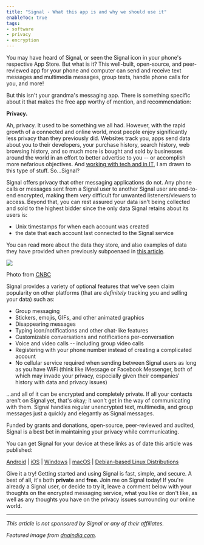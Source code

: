 ```yaml
---
title: "Signal - What this app is and why we should use it"
enableToc: true
tags:
- software
- privacy
- encryption
---
```

You may have heard of Signal, or seen the Signal icon in your phone's respective App Store. But what is it? This well-built, open-source, and peer-reviewed app for your phone and computer can send and receive text messages and multimedia messages, group texts, handle phone calls for you, and more!

But this isn't your grandma's messaging app. There is something specific about it that makes the free app worthy of mention, and recommendation:

**Privacy.**

Ah, privacy. It used to be something we all had. However, with the rapid growth of a connected and online world, most people enjoy significantly less privacy than they previously did. Websites track you, apps send data about you to their developers, your purchase history, search history, web browsing history, and so much more is bought and sold by businesses around the world in an effort to better advertise to you -- or accomplish more nefarious objectives. And [working with tech and in IT](/_index.md), I am drawn to this type of stuff. So...Signal?

Signal offers privacy that other messaging applications do not. Any phone calls or messages sent from a Signal user to another Signal user are end-to-end encrypted, making them _very_ difficult for unwanted listeners/viewers to access. Beyond that, you can rest assured your data isn't being collected and sold to the highest bidder since the only data Signal retains about its users is:

- Unix timestamps for when each account was created
- the date that each account last connected to the Signal service

You can read more about the data they store, and also examples of data they have provided when previously subpoenaed in [this article](https://www.blogger.com/blog/post/edit/8562458718891840214/4850154605545152848#).

![](https://audiomgtmoregame.files.wordpress.com/2021/05/image.png?w=802)

Photo from [CNBC](https://www.blogger.com/blog/post/edit/8562458718891840214/4850154605545152848#)

Signal provides a variety of optional features that we've seen claim popularity on other platforms (that are _definitely_ tracking you and selling your data) such as:

- Group messaging
- Stickers, emojis, GIFs, and other animated graphics
- Disappearing messages
- Typing icon/notifications and other chat-like features
- Customizable conversations and notifications per-conversation
- Voice and video calls -- including group video calls
- Registering with your phone number instead of creating a complicated account
- No cellular service required when sending between Signal users as long as you have WiFi (think like iMessage or Facebook Messenger, both of which may invade your privacy, especially given their companies' history with data and privacy issues)

...and all of it can be encrypted and completely private. If all your contacts aren't on Signal yet, that's okay; it won't get in the way of communicating with them. Signal handles regular unencrypted text, multimedia, and group messages just a quickly and elegantly as Signal messages.

Funded by grants and donations, open-source, peer-reviewed and audited, Signal is a best bet in maintaining your privacy while communicating.

You can get Signal for your device at these links as of date this article was published:

[Android](https://www.blogger.com/blog/post/edit/8562458718891840214/4850154605545152848#) | [iOS](https://www.blogger.com/blog/post/edit/8562458718891840214/4850154605545152848#) | [Windows](https://www.blogger.com/blog/post/edit/8562458718891840214/4850154605545152848#) | [macOS](https://www.blogger.com/blog/post/edit/8562458718891840214/4850154605545152848#) | [Debian-based Linux Distributions](https://www.blogger.com/blog/post/edit/8562458718891840214/4850154605545152848#)

Give it a try! Getting started and using Signal is fast, simple, and secure. A best of all, it's both **private** and **free**. Join me on Signal today! If you're already a Signal user, or decide to try it, leave a comment below with your thoughts on the encrypted messaging service, what you like or don't like, as well as any thoughts you have on the privacy issues surrounding our online world.

---

_This article is not sponsored by Signal or any of their affiliates._

_Featured image from [dnaindia.com](https://www.blogger.com/blog/post/edit/8562458718891840214/4850154605545152848#)_.